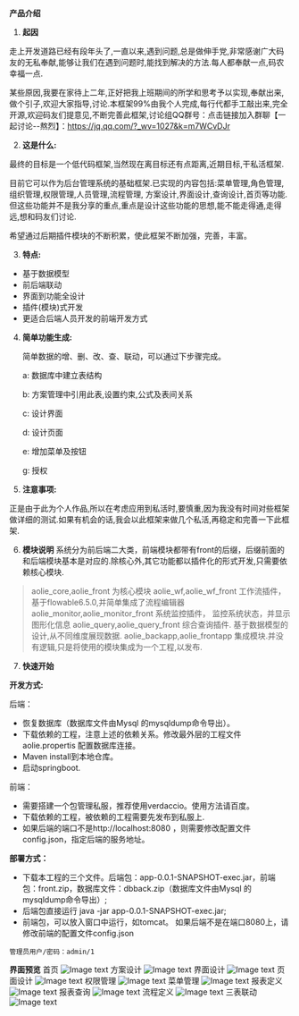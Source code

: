 

**产品介绍**

1. **起因**

走上开发道路已经有段年头了,一直以来,遇到问题,总是做伸手党,非常感谢广大码友的无私奉献,能够让我们在遇到问题时,能找到解决的方法.每人都奉献一点,码农幸福一点.

某些原因,我要在家待上二年,正好把我上班期间的所学和思考予以实现,奉献出来,做个引子,欢迎大家指导,讨论.本框架99%由我个人完成,每行代都手工敲出来,完全开源,欢迎码友们提意见,不断完善此框架,讨论组QQ群号：点击链接加入群聊【一起讨论--熬烈】：https://jq.qq.com/?_wv=1027&k=m7WCvDJr

2. **这是什么:**

最终的目标是一个低代码框架,当然现在离目标还有点距离,近期目标,干私活框架.

目前它可以作为后台管理系统的基础框架.已实现的内容包括:菜单管理,角色管理,组织管理,权限管理,人员管理,流程管理, 方案设计,界面设计,查询设计,首页等功能.但这些功能并不是我分享的重点,重点是设计这些功能的思想,能不能走得通,走得远,想和码友们讨论.

希望通过后期插件模块的不断积累，使此框架不断加强，完善，丰富。

3. **特点:**

- 基于数据模型
- 前后端联动
- 界面到功能全设计
- 插件(模块)式开发
- 更适合后端人员开发的前端开发方式
4. **简单功能生成:**

   简单数据的增、删、改、查、联动，可以通过下步骤完成。

   a:  数据库中建立表结构

   b: 方案管理中引用此表,设置约束,公式及表间关系

   c:  设计界面

   d: 设计页面

   e: 增加菜单及按钮

   g: 授权

5. **注意事项:**

正是由于此为个人作品,所以在考虑应用到私活时,要慎重,因为我没有时间对些框架做详细的测试.如果有机会的话,我会以此框架来做几个私活,再稳定和完善一下此框架.

6. **模块说明**
系统分为前后端二大类，前端模块都带有front的后缀，后缀前面的和后端模块基本是对应的.除核心外,其它功能都以插件化的形式开发,只需要依赖核心模块.
> aolie_core,aolie_front 为核心模块
> aolie_wf,aolie_wf_front 工作流插件，基于flowable6.5.0,并简单集成了流程编辑器
> aolie_monitor,aolie_monitor_front 系统监控插件， 监控系统状态，并显示图形化信息
> aolie_query,aolie_query_front 综合查询插件. 基于数据模型的设计,从不同维度展现数据.
> aolie_backapp,aolie_frontapp 集成模块.并没有逻辑,只是将使用的模块集成为一个工程,以发布.

7. **快速开始**
   

**开发方式:**
 >>
   后端：
   - 恢复数据库（数据库文件由Mysql 的mysqldump命令导出）。
   - 下载依赖的工程，注意上述的依赖关系。修改最外层的工程文件 aolie.propertis 配置数据库连接。
   - Maven install到本地仓库。
   - 启动springboot.
   >>
   前端：
   - 需要搭建一个包管理私服，推荐使用verdaccio。使用方法请百度。
   - 下载依赖的工程，被依赖的工程需要先发布到私服上.
   - 如果后端的端口不是http://localhost:8080 ，则需要修改配置文件 config.json，指定后端的服务地址。
  
**部署方式：**
  - 下载本工程的三个文件。后端包：app-0.0.1-SNAPSHOT-exec.jar，前端包：front.zip，数据库文件：dbback.zip（数据库文件由Mysql 的mysqldump命令导出）;
  - 后端包直接运行 java -jar app-0.0.1-SNAPSHOT-exec.jar;
  - 前端包，可以放入窗口中运行，如tomcat。
  如果后端不是在端口8080上，请修改前端的配置文件config.json
  
  
  ```管理员用户/密码：admin/1```
  
  **界面预览**
首页
![Image text](https://github.com/blueskylong/aolie_illustrate/blob/master/images/home.png)
方案设计
![Image text](https://github.com/blueskylong/aolie_illustrate/blob/master/images/schema.png)
界面设计
![Image text](https://github.com/blueskylong/aolie_illustrate/blob/master/images/uidesign.png)
页面设计
![Image text](https://github.com/blueskylong/aolie_illustrate/blob/master/images/pagedesign.png)
权限管理
![Image text](https://github.com/blueskylong/aolie_illustrate/blob/master/images/right.png)
菜单管理
![Image text](https://github.com/blueskylong/aolie_illustrate/blob/master/images/menu.png)
报表定义
![Image text](https://github.com/blueskylong/aolie_illustrate/blob/master/images/querydesign.png)
报表查询
![Image text](https://github.com/blueskylong/aolie_illustrate/blob/master/images/query.png)
流程定义
![Image text](https://github.com/blueskylong/aolie_illustrate/blob/master/images/flowable.png)
三表联动
![Image text](https://github.com/blueskylong/aolie_illustrate/blob/master/images/demo.png)
